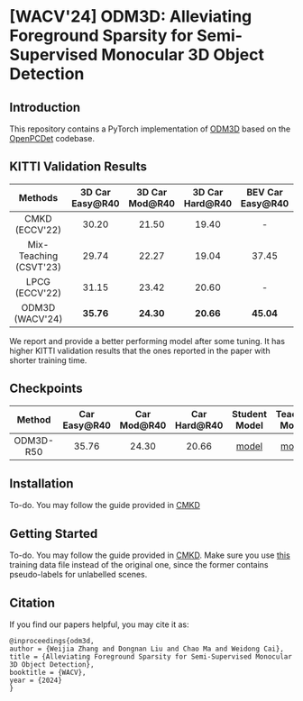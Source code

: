 # [WACV'24] ODM3D: Alleviating Foreground Sparsity for Semi-Supervised Monocular 3D Object Detection

## Introduction
This repository contains a PyTorch implementation of [ODM3D](https://arxiv.org/abs/2310.18620) based on the [OpenPCDet](https://github.com/open-mmlab/OpenPCDet) codebase.


## KITTI Validation Results
|        Methods         |  3D Car Easy@R40  |  3D Car Mod@R40  |  3D Car Hard@R40  | BEV Car Easy@R40 | BEV Car Mod@R40 | BEV Car Hard@R40 |
|:----------------------:|:-----------------:|:----------------:|:-----------------:|:----------------:|:---------------:|:----------------:|
|     CMKD (ECCV'22)     |       30.20       |      21.50       |       19.40       |        -         |        -        |        -         |
| Mix-Teaching (CSVT'23) |       29.74       |      22.27       |       19.04       |      37.45       |      28.99      |      25.31       |
|     LPCG (ECCV'22)     |       31.15       |      23.42       |       20.60       |        -         |        -        |        -         |
|    ODM3D (WACV'24)     |     **35.76**     |    **24.30**     |     **20.66**     |    **45.04**     |    **31.35**    |    **27.45**     |

We report and provide a better performing model after some tuning. It has higher KITTI validation results that the ones reported in the paper with shorter training time.

## Checkpoints

|  Method   | Car Easy@R40 | Car Mod@R40 | Car Hard@R40 |                                         Student Model                                          | Teacher Model |
|:---------:|:------------:|:-----------:|:------------:|:----------------------------------------------------------------------------------------------:|:---:|
| ODM3D-R50 |    35.76     |    24.30    |    20.66     | [model](https://drive.google.com/file/d/1pqn0cJrRi6O4s17dB3BFjqlmAguvNgtb/view?usp=drive_link) | [model](https://drive.google.com/file/d/1NYlaQnS79dAsYSW85JR7NiHu2owc7-rc/view?usp=drive_link) |



## Installation

To-do. 
You may follow the guide provided in [CMKD](https://github.com/Cc-Hy/CMKD/blob/main/docs/INSTALL.md)

## Getting Started

To-do.
You may follow the guide provided in [CMKD](https://github.com/Cc-Hy/CMKD/blob/main/docs/GETTING_STARTED.md). Make sure you use [this](https://drive.google.com/file/d/1YxG2Yb1OhlscahsdWrwymY1yFcsOTaqN/view?usp=drive_link) training data file instead of the original one, since the former contains pseudo-labels for unlabelled scenes.


## Citation

If you find our papers helpful, you may cite it as:
```
@inproceedings{odm3d,
author = {Weijia Zhang and Dongnan Liu and Chao Ma and Weidong Cai},
title = {Alleviating Foreground Sparsity for Semi-Supervised Monocular 3D Object Detection},
booktitle = {WACV},
year = {2024}
}
```